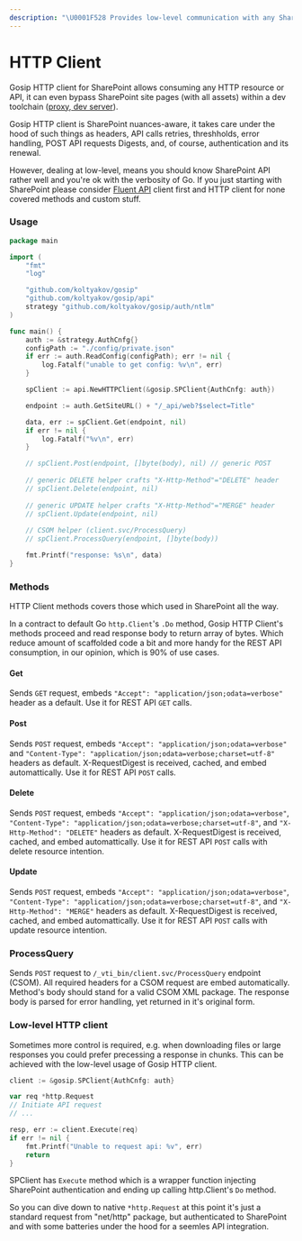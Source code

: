 ```yaml
---
description: "\U0001F528 Provides low-level communication with any SharePoint API"
---
```


# HTTP Client

Gosip HTTP client for SharePoint allows consuming any HTTP resource or API, it can even bypass SharePoint site pages \(with all assets\) within a dev toolchain \([proxy, dev server](https://github.com/koltyakov/gosip/tree/master/cmd/samples/proxy)\).

Gosip HTTP client is SharePoint nuances-aware, it takes care under the hood of such things as headers, API calls retries, threshholds, error handling, POST API requests Digests, and, of course, authentication and its renewal.

However, dealing at low-level, means you should know SharePoint API rather well and you're ok with the verbosity of Go. If you just starting with SharePoint please consider [Fluent API](fluent/) client first and HTTP client for none covered methods and custom stuff.

### Usage

```go
package main

import (
    "fmt"
    "log"

    "github.com/koltyakov/gosip"
    "github.com/koltyakov/gosip/api"
    strategy "github.com/koltyakov/gosip/auth/ntlm"
)

func main() {
    auth := &strategy.AuthCnfg{}
    configPath := "./config/private.json"
    if err := auth.ReadConfig(configPath); err != nil {
        log.Fatalf("unable to get config: %v\n", err)
    }

    spClient := api.NewHTTPClient(&gosip.SPClient{AuthCnfg: auth})

    endpoint := auth.GetSiteURL() + "/_api/web?$select=Title"

    data, err := spClient.Get(endpoint, nil)
    if err != nil {
        log.Fatalf("%v\n", err)
    }

    // spClient.Post(endpoint, []byte(body), nil) // generic POST
    
    // generic DELETE helper crafts "X-Http-Method"="DELETE" header
    // spClient.Delete(endpoint, nil)
    
    // generic UPDATE helper crafts "X-Http-Method"="MERGE" header
    // spClient.Update(endpoint, nil)
    
    // CSOM helper (client.svc/ProcessQuery)
    // spClient.ProcessQuery(endpoint, []byte(body))

    fmt.Printf("response: %s\n", data)
}
```

### Methods

HTTP Client methods covers those which used in SharePoint all the way.

In a contract to default Go `http.Client`'s `.Do` method, Gosip HTTP Client's methods proceed and read response body to return array of bytes. Which reduce amount of scaffolded code a bit and more handy for the REST API consumption, in our opinion, which is 90% of use cases.

#### Get

Sends `GET` request, embeds `"Accept": "application/json;odata=verbose"` header as a default. Use it for REST API `GET` calls.

#### Post

Sends `POST` request, embeds `"Accept": "application/json;odata=verbose"` and `"Content-Type": "application/json;odata=verbose;charset=utf-8"` headers as default. X-RequestDigest is received, cached, and embed automattically. Use it for REST API `POST` calls.

#### Delete

Sends `POST` request, embeds `"Accept": "application/json;odata=verbose"`, `"Content-Type": "application/json;odata=verbose;charset=utf-8"`, and `"X-Http-Method": "DELETE"` headers as default. X-RequestDigest is received, cached, and embed automattically. Use it for REST API `POST` calls with delete resource intention.

#### Update

Sends `POST` request, embeds `"Accept": "application/json;odata=verbose"`, `"Content-Type": "application/json;odata=verbose;charset=utf-8"`, and `"X-Http-Method": "MERGE"` headers as default. X-RequestDigest is received, cached, and embed automattically. Use it for REST API `POST` calls with update resource intention.

### ProcessQuery

Sends `POST` request to `/_vti_bin/client.svc/ProcessQuery` endpoint \(CSOM\). All required headers for a CSOM request are embed automatically. Method's body should stand for a valid CSOM XML package. The response body is parsed for error handling, yet returned in it's original form.

### Low-level HTTP client

Sometimes more control is required, e.g. when downloading files or large responses you could prefer precessing a response in chunks. This can be achieved with the low-level usage of Gosip HTTP client.

```go
client := &gosip.SPClient{AuthCnfg: auth}

var req *http.Request
// Initiate API request
// ...

resp, err := client.Execute(req)
if err != nil {
    fmt.Printf("Unable to request api: %v", err)
    return
}
```

SPClient has `Execute` method which is a wrapper function injecting SharePoint authentication and ending up calling http.Client's `Do` method.

So you can dive down to native `*http.Request` at this point it's just a standard request from "net/http" package, but authenticated to SharePoint and with some batteries under the hood for a seemles API integration.


